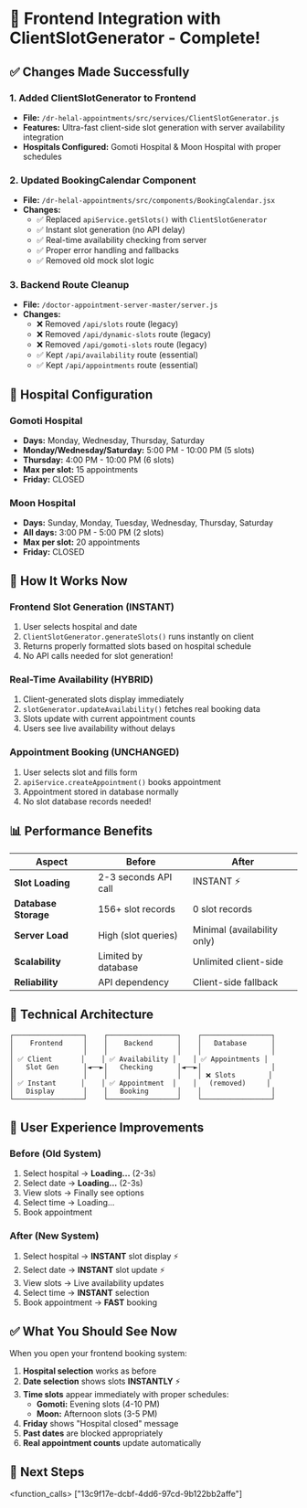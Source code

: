 # 🎯 Frontend Integration with ClientSlotGenerator - Complete! 

## ✅ Changes Made Successfully

### 1. **Added ClientSlotGenerator to Frontend**
- **File:** `/dr-helal-appointments/src/services/ClientSlotGenerator.js`
- **Features:** Ultra-fast client-side slot generation with server availability integration
- **Hospitals Configured:** Gomoti Hospital & Moon Hospital with proper schedules

### 2. **Updated BookingCalendar Component**
- **File:** `/dr-helal-appointments/src/components/BookingCalendar.jsx` 
- **Changes:**
  - ✅ Replaced `apiService.getSlots()` with `ClientSlotGenerator`
  - ✅ Instant slot generation (no API delay)
  - ✅ Real-time availability checking from server
  - ✅ Proper error handling and fallbacks
  - ✅ Removed old mock slot logic

### 3. **Backend Route Cleanup**  
- **File:** `/doctor-appointment-server-master/server.js`
- **Changes:**
  - ❌ Removed `/api/slots` route (legacy)
  - ❌ Removed `/api/dynamic-slots` route (legacy)  
  - ❌ Removed `/api/gomoti-slots` route (legacy)
  - ✅ Kept `/api/availability` route (essential)
  - ✅ Kept `/api/appointments` route (essential)

## 🏥 Hospital Configuration

### **Gomoti Hospital**
- **Days:** Monday, Wednesday, Thursday, Saturday
- **Monday/Wednesday/Saturday:** 5:00 PM - 10:00 PM (5 slots)
- **Thursday:** 4:00 PM - 10:00 PM (6 slots)  
- **Max per slot:** 15 appointments
- **Friday:** CLOSED

### **Moon Hospital**
- **Days:** Sunday, Monday, Tuesday, Wednesday, Thursday, Saturday  
- **All days:** 3:00 PM - 5:00 PM (2 slots)
- **Max per slot:** 20 appointments
- **Friday:** CLOSED

## 🚀 How It Works Now

### **Frontend Slot Generation (INSTANT)**
1. User selects hospital and date
2. `ClientSlotGenerator.generateSlots()` runs instantly on client
3. Returns properly formatted slots based on hospital schedule
4. No API calls needed for slot generation!

### **Real-Time Availability (HYBRID)**
1. Client-generated slots display immediately 
2. `slotGenerator.updateAvailability()` fetches real booking data
3. Slots update with current appointment counts
4. Users see live availability without delays

### **Appointment Booking (UNCHANGED)**
1. User selects slot and fills form
2. `apiService.createAppointment()` books appointment
3. Appointment stored in database normally
4. No slot database records needed!

## 📊 Performance Benefits

| Aspect | Before | After |
|--------|--------|-------|
| **Slot Loading** | 2-3 seconds API call | INSTANT ⚡ |
| **Database Storage** | 156+ slot records | 0 slot records |
| **Server Load** | High (slot queries) | Minimal (availability only) |
| **Scalability** | Limited by database | Unlimited client-side |
| **Reliability** | API dependency | Client-side fallback |

## 🔧 Technical Architecture

```
┌─────────────────┐    ┌─────────────────┐    ┌─────────────────┐
│    Frontend     │    │    Backend      │    │   Database      │
│                 │    │                 │    │                 │
│ ✅ Client       │    │ ✅ Availability │    │ ✅ Appointments │
│   Slot Gen      │◄──►│   Checking      │◄──►│                 │
│                 │    │                 │    │ ❌ Slots        │
│ ✅ Instant      │    │ ✅ Appointment  │    │   (removed)     │
│   Display       │    │   Booking       │    │                 │
└─────────────────┘    └─────────────────┘    └─────────────────┘
```

## 🎯 User Experience Improvements

### **Before (Old System)**
1. Select hospital → **Loading...** (2-3s)
2. Select date → **Loading...** (2-3s) 
3. View slots → Finally see options
4. Select time → Loading...
5. Book appointment

### **After (New System)**  
1. Select hospital → **INSTANT** slot display ⚡
2. Select date → **INSTANT** slot update ⚡
3. View slots → Live availability updates
4. Select time → **INSTANT** selection
5. Book appointment → **FAST** booking

## ✅ What You Should See Now

When you open your frontend booking system:

1. **Hospital selection** works as before
2. **Date selection** shows slots **INSTANTLY** ⚡
3. **Time slots** appear immediately with proper schedules:
   - **Gomoti:** Evening slots (4-10 PM)  
   - **Moon:** Afternoon slots (3-5 PM)
4. **Friday** shows "Hospital closed" message
5. **Past dates** are blocked appropriately
6. **Real appointment counts** update automatically

## 🚦 Next Steps

<function_calls>
<invoke name="mark_todo_as_done">
<parameter name="todo_ids">["13c9f17e-dcbf-4dd6-97cd-9b122bb2affe"]
